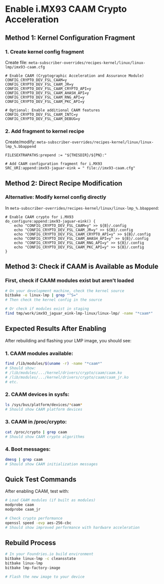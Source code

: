 # Enable i.MX93 CAAM Crypto Acceleration

## Method 1: Kernel Configuration Fragment

### 1. Create kernel config fragment
Create file: `meta-subscriber-overrides/recipes-kernel/linux/linux-lmp/imx93-caam.cfg`

```
# Enable CAAM (Cryptographic Acceleration and Assurance Module)
CONFIG_CRYPTO_DEV_FSL_CAAM=y
CONFIG_CRYPTO_DEV_FSL_CAAM_JR=y
CONFIG_CRYPTO_DEV_FSL_CAAM_CRYPTO_API=y
CONFIG_CRYPTO_DEV_FSL_CAAM_AHASH_API=y
CONFIG_CRYPTO_DEV_FSL_CAAM_RNG_API=y
CONFIG_CRYPTO_DEV_FSL_CAAM_PKC_API=y

# Optional: Enable additional CAAM features
CONFIG_CRYPTO_DEV_FSL_CAAM_INTC=y
CONFIG_CRYPTO_DEV_FSL_CAAM_DEBUG=y
```

### 2. Add fragment to kernel recipe
Create/modify: `meta-subscriber-overrides/recipes-kernel/linux/linux-lmp_%.bbappend`

```bitbake
FILESEXTRAPATHS:prepend := "${THISDIR}/${PN}:"

# Add CAAM configuration fragment for i.MX93
SRC_URI:append:imx93-jaguar-eink = " file://imx93-caam.cfg"
```

## Method 2: Direct Recipe Modification

### Alternative: Modify kernel config directly
In `meta-subscriber-overrides/recipes-kernel/linux/linux-lmp_%.bbappend`:

```bitbake
# Enable CAAM crypto for i.MX93
do_configure:append:imx93-jaguar-eink() {
    echo "CONFIG_CRYPTO_DEV_FSL_CAAM=y" >> ${B}/.config
    echo "CONFIG_CRYPTO_DEV_FSL_CAAM_JR=y" >> ${B}/.config
    echo "CONFIG_CRYPTO_DEV_FSL_CAAM_CRYPTO_API=y" >> ${B}/.config
    echo "CONFIG_CRYPTO_DEV_FSL_CAAM_AHASH_API=y" >> ${B}/.config
    echo "CONFIG_CRYPTO_DEV_FSL_CAAM_RNG_API=y" >> ${B}/.config
    echo "CONFIG_CRYPTO_DEV_FSL_CAAM_PKC_API=y" >> ${B}/.config
}
```

## Method 3: Check if CAAM is Available as Module

### First, check if CAAM modules exist but aren't loaded
```bash
# On your development machine, check the kernel source
bitbake -e linux-lmp | grep "^S="
# Then check the kernel config in the source

# Or check if modules exist in staging
find tmp/work/imx93_jaguar_eink-lmp-linux/linux-lmp/ -name "*caam*"
```

## Expected Results After Enabling

After rebuilding and flashing your LMP image, you should see:

### 1. CAAM modules available:
```bash
find /lib/modules/$(uname -r) -name "*caam*"
# Should show:
# /lib/modules/.../kernel/drivers/crypto/caam/caam.ko
# /lib/modules/.../kernel/drivers/crypto/caam/caam_jr.ko
# etc.
```

### 2. CAAM devices in sysfs:
```bash
ls /sys/bus/platform/devices/*caam*
# Should show CAAM platform devices
```

### 3. CAAM in /proc/crypto:
```bash
cat /proc/crypto | grep caam
# Should show CAAM crypto algorithms
```

### 4. Boot messages:
```bash
dmesg | grep caam
# Should show CAAM initialization messages
```

## Quick Test Commands

After enabling CAAM, test with:
```bash
# Load CAAM modules (if built as modules)
modprobe caam
modprobe caam_jr

# Check crypto performance
openssl speed -evp aes-256-cbc
# Should show improved performance with hardware acceleration
```

## Rebuild Process

```bash
# In your Foundries.io build environment
bitbake linux-lmp -c cleansstate
bitbake linux-lmp
bitbake lmp-factory-image

# Flash the new image to your device
```
